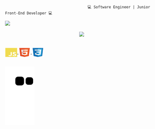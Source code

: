                                           💻 Software Engineer | Junior Front-End Developer 💻
                                          
   <a href="https://www.linkedin.com/in/matheus-ricci-228a06182/" target="_blank">
  <img src="https://img.shields.io/badge/-LinkedIn-%230077B5?style=for-the-badge&logo=linkedin&logoColor=white"  target="_blank"></a> 
  


<br>

<div align="center">
  <a href="https://github.com/MR1CC1">
<!--   <img height="180em" src="https://github-readme-stats.vercel.app/api?username=MR1CC1&show_icons=true&theme=dark&include_all_commits=true&count_private=true"/> -->
    <br>
  <img height="180em" src="https://github-readme-stats.vercel.app/api/top-langs/?username=MR1CC1&layout=compact&langs_count=7&theme=dark"/>
</div>
  
  <br>
  
<div style="display: inline_block"><br>
  <img align="center" alt="Rafa-Js" height="30" width="40" src="https://raw.githubusercontent.com/devicons/devicon/master/icons/javascript/javascript-plain.svg">
  <img align="center" alt="Rafa-HTML" height="30" width="40" src="https://raw.githubusercontent.com/devicons/devicon/master/icons/html5/html5-original.svg">
  <img align="center" alt="Rafa-CSS" height="30" width="40" src="https://raw.githubusercontent.com/devicons/devicon/master/icons/css3/css3-original.svg">
</div>
  
  <br>
  
  <div> 
 
  ![Snake animation](https://github.com/rafaballerini/rafaballerini/blob/output/github-contribution-grid-snake.svg)
 
</div>
